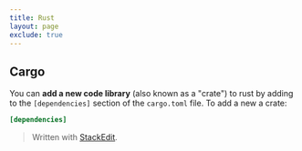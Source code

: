 ```yaml
---
title: Rust
layout: page
exclude: true
---
```


## Cargo
You can **add a new code library** (also known as a "crate") to rust by adding to the `[dependencies]` section of the `cargo.toml` file. To add a new a crate:
```toml
[dependencies]

```
> Written with [StackEdit](https://stackedit.io/).
<!--stackedit_data:
eyJoaXN0b3J5IjpbLTIwMDQ2MTY1MjQsLTE2MDg4MjUyNjNdfQ
==
-->